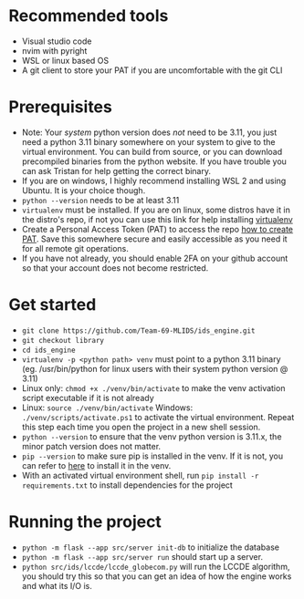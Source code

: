 # Recommended tools
- Visual studio code 
- nvim with pyright 
- WSL or linux based OS 
- A git client to store your PAT if you are uncomfortable with the git CLI

# Prerequisites
- Note: Your *system* python version does *not* need to be 3.11, you just need a python 3.11 binary somewhere on your system to give to the virtual environment. You can build from source, or you can download precompiled binaries from the python website. If you have trouble you can ask Tristan for help getting the correct binary.
- If you are on windows, I highly recommend installing WSL 2 and using Ubuntu. It is your choice though.
- `python --version` needs to be at least 3.11
- `virtualenv` must be installed. If you are on linux, some distros have it in the distro's repo, if not you can use this link for help installing [virtualenv](https://virtualenv.pypa.io/en/latest/installation.html)
- Create a Personal Access Token (PAT) to access the repo [how to create PAT](https://docs.github.com/en/authentication/keeping-your-account-and-data-secure/managing-your-personal-access-tokens). Save this somewhere secure and easily accessible as you need it for all remote git operations. 
- If you have not already, you should enable 2FA on your github account so that your account does not become restricted. 

# Get started
- `git clone https://github.com/Team-69-MLIDS/ids_engine.git`
- `git checkout library`
- `cd ids_engine`
- `virtualenv -p <python path> venv` <python path> must point to a python 3.11 binary (eg. /usr/bin/python for linux users with their system python version @ 3.11)
- Linux only: `chmod +x ./venv/bin/activate` to make the venv activation script executable if it is not already
- Linux: `source ./venv/bin/activate`  Windows: `./venv/scripts/activate.ps1` to activate the virtual environment. Repeat this step each time you open the project in a new shell session. 
- `python --version` to ensure that the venv python version is 3.11.x, the minor patch version does not matter.
- `pip --version` to make sure pip is installed in the venv. If it is not, you can refer to [here](https://pip.pypa.io/en/stable/installation/) to install it in the venv.
- With an activated virtual environment shell, run `pip install -r requirements.txt` to install dependencies for the project

# Running the project
- `python -m flask --app src/server init-db` to initialize the database 
- `python -m flask --app src/server run` should start up a server.  
- `python src/ids/lccde/lccde_globecom.py` will run the LCCDE algorithm, you should try this so that you can get an idea of how the engine works and what its I/O is.



